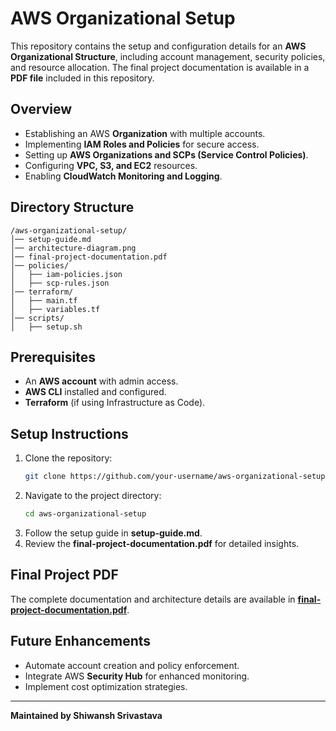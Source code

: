 # AWS Organizational Setup

This repository contains the setup and configuration details for an **AWS Organizational Structure**, including account management, security policies, and resource allocation. The final project documentation is available in a **PDF file** included in this repository.

## Overview
- Establishing an AWS **Organization** with multiple accounts.
- Implementing **IAM Roles and Policies** for secure access.
- Setting up **AWS Organizations and SCPs (Service Control Policies)**.
- Configuring **VPC, S3, and EC2** resources.
- Enabling **CloudWatch Monitoring and Logging**.

## Directory Structure
```
/aws-organizational-setup/
│── setup-guide.md
│── architecture-diagram.png
│── final-project-documentation.pdf
│── policies/
│   ├── iam-policies.json
│   ├── scp-rules.json
│── terraform/
│   ├── main.tf
│   ├── variables.tf
│── scripts/
│   ├── setup.sh
```

## Prerequisites
- An **AWS account** with admin access.
- **AWS CLI** installed and configured.
- **Terraform** (if using Infrastructure as Code).

## Setup Instructions
1. Clone the repository:
   ```sh
   git clone https://github.com/your-username/aws-organizational-setup.git
   ```
2. Navigate to the project directory:
   ```sh
   cd aws-organizational-setup
   ```
3. Follow the setup guide in **setup-guide.md**.
4. Review the **final-project-documentation.pdf** for detailed insights.

## Final Project PDF
The complete documentation and architecture details are available in **[final-project-documentation.pdf](./final-project-documentation.pdf)**.

## Future Enhancements
- Automate account creation and policy enforcement.
- Integrate AWS **Security Hub** for enhanced monitoring.
- Implement cost optimization strategies.



---
**Maintained by Shiwansh Srivastava**
